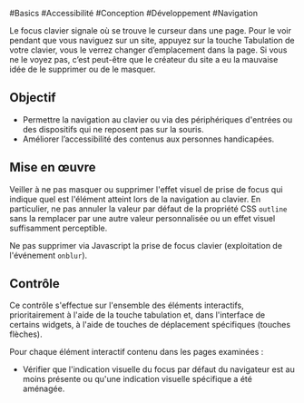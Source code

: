 
#Basics #Accessibilité #Conception #Développement #Navigation

Le focus clavier signale où se trouve le curseur dans une page. Pour le voir pendant que vous naviguez sur un site, appuyez sur la touche Tabulation de votre clavier, vous le verrez changer d’emplacement dans la page. Si vous ne le voyez pas, c’est peut-être que le créateur du site a eu la mauvaise idée de le supprimer ou de le masquer.

Objectif
--------

*   Permettre la navigation au clavier ou via des périphériques d'entrées ou des dispositifs qui ne reposent pas sur la souris.
*   Améliorer l’accessibilité des contenus aux personnes handicapées.

Mise en œuvre
-------------

Veiller à ne pas masquer ou supprimer l'effet visuel de prise de focus qui indique quel est l'élément atteint lors de la navigation au clavier. En particulier, ne pas annuler la valeur par défaut de la propriété CSS `outline` sans la remplacer par une autre valeur personnalisée ou un effet visuel suffisamment perceptible.

Ne pas supprimer via Javascript la prise de focus clavier (exploitation de l'événement `onblur`).

Contrôle
--------

Ce contrôle s'effectue sur l'ensemble des éléments interactifs, prioritairement à l'aide de la touche tabulation et, dans l'interface de certains widgets, à l'aide de touches de déplacement spécifiques (touches flèches).

Pour chaque élément interactif contenu dans les pages examinées :

*   Vérifier que l'indication visuelle du focus par défaut du navigateur est au moins présente ou qu'une indication visuelle spécifique a été aménagée.
